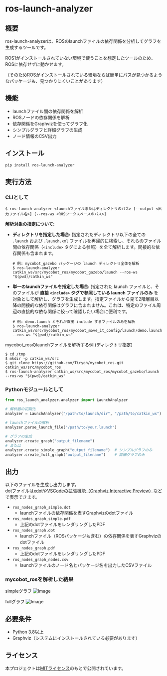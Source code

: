 # ros-launch-analyzer

## 概要

ros-launch-analyzerは、ROSのlaunchファイルの依存関係を分析してグラフを生成するツールです。

ROS1がインストールされていない環境で使うことを想定したツールのため、ROSに依存せずに動かせます。

（そのためROSがインストールされている環境ならば簡単にパスが見つかるようなパッケージも、見つかりにくいことがあります）

## 機能

- launchファイル間の依存関係を解析
- ROSノードの依存関係を解析
- 依存関係をGraphvizを使ってグラフ化
- シンプルグラフと詳細グラフの生成
- ノード情報のCSV出力

## インストール

```bash
pip install ros-launch-analyzer
```

## 実行方法

### CLIとして

```sh-session
$ ros-launch-analyzer <launchファイルまたはディレクトリのパス> [--output <出力ファイル名>] [--ros-ws <ROSワークスペースのパス>]
```

**解析対象の指定について:**

*   **ディレクトリを指定した場合:**
    指定されたディレクトリ以下の全ての `.launch` および `.launch.xml` ファイルを再帰的に検索し、それらのファイル間の依存関係（`<include>` タグによる参照）を全て解析します。間接的な依存関係も含まれます。
    ```sh-session
    # 例: mycobot_gazebo パッケージの launch ディレクトリ全体を解析
    $ ros-launch-analyzer catkin_ws/src/mycobot_ros/mycobot_gazebo/launch --ros-ws "$(pwd)/catkin_ws"
    ```

*   **単一のlaunchファイルを指定した場合:**
    指定された launch ファイルと、そのファイルが **直接 `<include>` タグで参照している launch ファイルのみ** を対象として解析し、グラフを生成します。指定ファイルから見て2階層目以降の間接的な依存関係はグラフに含まれません。これは、特定のファイル周辺の直接的な依存関係に絞って確認したい場合に便利です。
    ```sh-session
    # 例: demo.launch とそれが直接 include するファイルのみを解析
    $ ros-launch-analyzer catkin_ws/src/mycobot_ros/mycobot_move_it_config/launch/demo.launch --ros-ws "$(pwd)/catkin_ws"
    ```

mycobot_rosのlaunchファイルを解析する例 (ディレクトリ指定)

```sh-session
$ cd /tmp
$ mkdir -p catkin_ws/src
$ git clone https://github.com/Tiryoh/mycobot_ros.git catkin_ws/src/mycobot_ros
$ ros-launch-analyzer catkin_ws/src/mycobot_ros/mycobot_gazebo/launch --ros-ws "$(pwd)/catkin_ws"
```

### Pythonモジュールとして

```python
from ros_launch_analyzer.analyzer import LaunchAnalyzer

# 解析器の初期化
analyzer = LaunchAnalyzer("/path/to/launch/dir", "/path/to/catkin_ws")

# launchファイルの解析
analyzer.parse_launch_file("/path/to/your.launch")

# グラフの生成
analyzer.create_graph("output_filename")
# または
analyzer.create_simple_graph("output_filename")  # シンプルグラフのみ
analyzer.create_full_graph("output_filename")    # 詳細グラフのみ
```

## 出力

以下のファイルを生成し出力します。  
dotファイルは[xdot](https://github.com/jrfonseca/xdot.py)や[VSCodeの拡張機能（Graphviz Interactive Preview）](https://marketplace.visualstudio.com/items?itemName=tintinweb.graphviz-interactive-preview)などで表示できます。

- `ros_nodes_graph_simple.dot`
  - launchファイルの依存関係を表すGraphvizのdotファイル
- `ros_nodes_graph_simple.pdf`
  - 上記のdotファイルをレンダリングしたPDF
- `ros_nodes_graph.dot`
  - launchファイル（ROSパッケージも含む）の依存関係を表すGraphvizのdotファイル
- `ros_nodes_graph.pdf`
  - 上記のdotファイルをレンダリングしたPDF
- `ros_nodes_graph_nodes.csv`
  - launchファイルのノード名とパッケージ名を出力したCSVファイル

### mycobot_rosを解析した結果

simpleグラフ
![Image](https://github.com/user-attachments/assets/9bf40e5f-a1ca-45ce-99e6-eadc0f750656)

fullグラフ
![Image](https://github.com/user-attachments/assets/b1da58d3-14cd-41f2-b89f-9d8559864731)

## 必要条件

- Python 3.8以上
- Graphviz（システムにインストールされている必要があります）

## ライセンス

本プロジェクトは[MITライセンス](LICENSE)のもとで公開されています。
